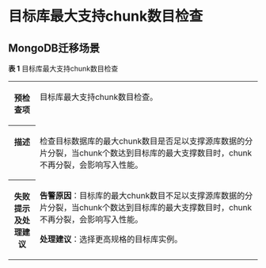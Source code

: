 # 目标库最大支持chunk数目检查<a name="drs_11_0202"></a>

## MongoDB迁移场景<a name="section14885958191920"></a>

**表 1**  目标库最大支持chunk数目检查

<a name="table18108192214474"></a>
<table><tbody><tr id="row19108192294711"><th class="firstcol" valign="top" width="11%" id="mcps1.2.3.1.1"><p id="p191087222477"><a name="p191087222477"></a><a name="p191087222477"></a><strong id="b13108162214473"><a name="b13108162214473"></a><a name="b13108162214473"></a>预检查项</strong></p>
</th>
<td class="cellrowborder" valign="top" width="89%" headers="mcps1.2.3.1.1 "><p id="p01081022104711"><a name="p01081022104711"></a><a name="p01081022104711"></a>目标库最大支持chunk数目检查。</p>
</td>
</tr>
<tr id="row3108132254714"><th class="firstcol" valign="top" width="11%" id="mcps1.2.3.2.1"><p id="p1710810224473"><a name="p1710810224473"></a><a name="p1710810224473"></a><strong id="b510892211472"><a name="b510892211472"></a><a name="b510892211472"></a>描述</strong></p>
</th>
<td class="cellrowborder" valign="top" width="89%" headers="mcps1.2.3.2.1 "><p id="p15372705185323"><a name="p15372705185323"></a><a name="p15372705185323"></a>检查目标数据库的最大chunk数目是否足以支撑源库数据的分片分裂，当chunk个数达到目标库的最大支撑数目时，chunk不再分裂，会影响写入性能。</p>
</td>
</tr>
<tr id="row212432224711"><th class="firstcol" valign="top" width="11%" id="mcps1.2.3.3.1"><p id="p1412462211472"><a name="p1412462211472"></a><a name="p1412462211472"></a><strong id="b111246227470"><a name="b111246227470"></a><a name="b111246227470"></a>失败提示及<strong id="b15891153114115"><a name="b15891153114115"></a><a name="b15891153114115"></a>处理建议</strong></strong></p>
</th>
<td class="cellrowborder" valign="top" width="89%" headers="mcps1.2.3.3.1 "><p id="p195635219105"><a name="p195635219105"></a><a name="p195635219105"></a><strong id="b15638219102"><a name="b15638219102"></a><a name="b15638219102"></a>告警原因</strong>：目标库的最大chunk数目不足以支撑源库数据的分片分裂，当chunk个数达到目标库的最大支撑数目时，chunk不再分裂，会影响写入性能。</p>
<p id="p143538103549"><a name="p143538103549"></a><a name="p143538103549"></a><strong id="b03535104549"><a name="b03535104549"></a><a name="b03535104549"></a>处理建议</strong>：选择更高规格的目标库实例。</p>
</td>
</tr>
</tbody>
</table>

